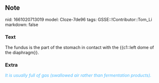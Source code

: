 ## Note
nid: 1661020713019
model: Cloze-7de96
tags: GSSE::!Contributor::Tom_Li
markdown: false

### Text
<div>
  The fundus is the part of the stomach in contact with the
  {{c1::left dome of the diaphragm}}.
</div>

### Extra
<div>
  <i><font color="#4FBCFF">It is usually full of gas (swallowed air
  rather than fermentation products).</font></i>
</div>
